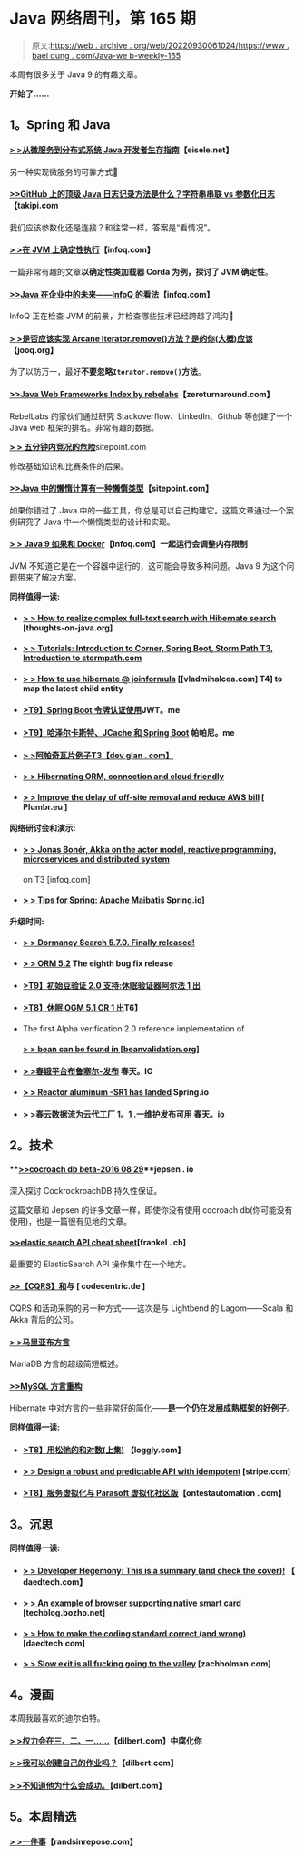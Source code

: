 # Java 网络周刊，第 165 期

> 原文:[https://web . archive . org/web/20220930061024/https://www . bael dung . com/Java-we b-weekly-165](https://web.archive.org/web/20220930061024/https://www.baeldung.com/java-web-weekly-165)

本周有很多关于 Java 9 的有趣文章。

**开始了……**

## **1。Spring 和 Java**

#### **[> >从微服务到分布式系统 Java 开发者生存指南](https://web.archive.org/web/20220703143929/http://blog.eisele.net/2017/02/from-microservices-to-distributed-systems-java.html)**【eisele.net】

另一种实现微服务的可靠方式🙂

#### [**>>GitHub 上的顶级 Java 日志记录方法是什么？字符串串联 vs 参数化日志**](https://web.archive.org/web/20220703143929/http://blog.takipi.com/whats-the-top-java-logging-method-on-github-string-concatenation-vs-parameterized-logging/)【takipi.com

我们应该参数化还是连接？和往常一样，答案是“看情况”。

#### [**> >在 JVM 上确定性执行**](https://web.archive.org/web/20220703143929/https://www.infoq.com/articles/Deterministic-Execution-JVM?utm_campaign=infoq_content&utm_source=infoq&utm_medium=feed&utm_term=Java)【infoq.com】

一篇非常有趣的文章**以确定性类加载器 Corda 为例，探讨了 JVM 确定性**。

#### [**>>Java 在企业中的未来——InfoQ 的看法**](https://web.archive.org/web/20220703143929/https://www.infoq.com/articles/enterprise-java-opinion?utm_campaign=infoq_content&utm_source=infoq&utm_medium=feed&utm_term=Java)【infoq.com】

InfoQ 正在检查 JVM 的前景，并检查哪些技术已经跨越了鸿沟🙂

#### [**> >是否应该实现 Arcane Iterator.remove()方法？是的你(大概)应该**](https://web.archive.org/web/20220703143929/https://blog.jooq.org/2017/02/17/should-i-implement-the-arcane-iterator-remove-method-yes-you-probably-should/)【jooq.org】

为了以防万一，最好**不要忽略`Iterator.remove()`方法**。

#### **[>>Java Web Frameworks Index by rebelabs](https://web.archive.org/web/20220703143929/https://zeroturnaround.com/rebellabs/java-web-frameworks-index-by-rebellabs/)**【zeroturnaround.com】

RebelLabs 的家伙们通过研究 Stackoverflow、LinkedIn、Github 等创建了一个 Java web 框架的排名。非常有趣的数据。

[**> > 五分钟内竞况的危险**](https://web.archive.org/web/20220703143929/https://www.sitepoint.com/dangers-race-conditions/)sitepoint.com

修改基础知识和比赛条件的后果。

#### **[>>Java 中的懒惰计算有一种懒惰类型](https://web.archive.org/web/20220703143929/https://www.sitepoint.com/lazy-computations-in-java-with-a-lazy-type/)**【sitepoint.com】

如果你错过了 Java 中的一些工具，你总是可以自己构建它。这篇文章通过一个案例研究了 Java 中一个懒惰类型的设计和实现。

#### [**> > Java 9 如果和 Docker**](https://web.archive.org/web/20220703143929/https://www.infoq.com/news/2017/02/java-memory-limit-container?utm_campaign=infoq_content&utm_source=infoq&utm_medium=feed&utm_term=Java)【infoq.com】一起运行会调整内存限制

JVM 不知道它是在一个容器中运行的，这可能会导致多种问题。Java 9 为这个问题带来了解决方案。

**同样值得一读:**

*   #### [**> > How to realize complex full-text search with Hibernate search**](https://web.archive.org/web/20220703143929/http://www.thoughts-on-java.org/implement-complex-full-text-search-hibernate-search/) [thoughts-on-java.org]

*   #### [**> > Tutorials: Introduction to Corner, Spring Boot, Storm Path** T3, Introduction to stormpath.com](https://web.archive.org/web/20220703143929/https://stormpath.com/blog/tutorial-get-started-angular-spring-boot-stormpath)

*   #### [**> > How to use hibernate @ joinformula**](https://web.archive.org/web/20220703143929/https://vladmihalcea.com/2017/02/16/how-to-map-the-latest-child-of-a-parent-entity-using-hibernate-joinformula/) [[vladmihalcea.com] T4] to map the latest child entity

*   #### [**>T9】Spring Boot 令牌认证使用**](https://web.archive.org/web/20220703143929/https://aboullaite.me/spring-boot-token-authentication-using-jwt/)JWT。me

*   #### [**>T9】哈泽尔卡斯特、JCache 和 Spring Boot**](https://web.archive.org/web/20220703143929/http://pappanyn.me/blog/2017/02/16/a-run-around-with-hazelcast/) 帕帕尼。me

*   #### [**> >阿帕奇瓦片例子**T3【dev glan . com】](https://web.archive.org/web/20220703143929/http://www.devglan.com/faq/spring-boot-mvc-apache-tiles-example)

*   #### [**> > Hibernating ORM, connection and cloud friendly**](https://web.archive.org/web/20220703143929/http://in.relation.to/2017/02/16/hibernate-connections-cloud/)

*   #### [**> > Improve the delay of off-site removal and reduce AWS bill**](https://web.archive.org/web/20220703143929/https://plumbr.eu/blog/java/going-off-heap-to-improve-latency-and-reduce-aws-bill) [ Plumbr.eu ]

**网络研讨会和演示:**

*   #### **[> > Jonas Bonér, Akka on the actor model, reactive programming, microservices and distributed system](https://web.archive.org/web/20220703143929/https://www.infoq.com/podcasts/jonas-boner-akka?utm_campaign=infoq_content&utm_source=infoq&utm_medium=feed&utm_term=Java)**

    on T3 [infoq.com]
*   #### [**> > Tips for Spring: Apache Maibatis**](https://web.archive.org/web/20220703143929/https://spring.io/blog/2017/02/22/spring-tips-apache-mybatis) Spring.io]

**升级时间:**

*   #### **[> > Dormancy Search 5.7.0\. Finally released!](https://web.archive.org/web/20220703143929/http://in.relation.to/2017/02/22/hibernate-search-5-7-0-Final/)**

*   #### [**> > ORM 5.2**](https://web.archive.org/web/20220703143929/http://in.relation.to/2017/02/17/hibernate-orm-528-final-release/) The eighth bug fix release

*   #### [**>T9】初始豆验证 2.0 支持:休眠验证器阿尔法 1 出**](https://web.archive.org/web/20220703143929/http://in.relation.to/2017/02/16/hibernate-validator-600-alpha1-out/)

*   #### [**>T8】休眠 OGM 5.1 CR 1 出**](https://web.archive.org/web/20220703143929/http://in.relation.to/2017/02/15/hibernate-ogm-5-1-cr1-released/)T6】

*   The first Alpha verification 2.0 reference implementation of

    #### **[> > bean can be found in [beanvalidation.org]](https://web.archive.org/web/20220703143929/http://beanvalidation.org/news/2017/02/16/first-alpha-of-bean-validation-2-0-reference-implementation/)**

*   #### [**> >春娥平台布鲁塞尔-发布**](https://web.archive.org/web/20220703143929/https://spring.io/blog/2017/02/21/spring-io-platform-brussels-release) 春天。IO

*   #### [**> > Reactor aluminum -SR1 has landed**](https://web.archive.org/web/20220703143929/https://spring.io/blog/2017/02/22/reactor-aluminium-sr1-has-landed) Spring.io

*   #### [**> >春云数据流为云代工厂 1。1 .一维护发布可用**](https://web.archive.org/web/20220703143929/https://spring.io/blog/2017/02/22/spring-cloud-data-flow-for-cloud-foundry-1-1-1-maintenance-release-available) 春天。io

## **2。技术**

#### **[>>cocroach db beta-2016 08 29](https://web.archive.org/web/20220703143929/https://jepsen.io/analyses/cockroachdb-beta-20160829)**jepsen . io

深入探讨 CockrockroachDB 持久性保证。

这篇文章和 Jepsen 的许多文章一样，即使你没有使用 cocroach db(你可能没有使用)，也是一篇很有见地的文章。

#### [**>>elastic search API cheat sheet**](https://web.archive.org/web/20220703143929/https://blog.frankel.ch/elasticsearch-api-cheatsheet/#gsc.tab=0)[frankel . ch]

最重要的 ElasticSearch API 操作集中在一个地方。

#### **[>>【CQRS】和](https://web.archive.org/web/20220703143929/https://blog.codecentric.de/en/2017/02/cqrs-event-sourcing-lagom/ "CQRS and Event Sourcing with Lagom")与** [ codecentric.de ]

CQRS 和活动采购的另一种方式——这次是与 Lightbend 的 Lagom——Scala 和 Akka 背后的公司。

#### [**> >马里亚布方言**](https://web.archive.org/web/20220703143929/http://in.relation.to/2017/02/16/mariadb-dialects/)

MariaDB 方言的超级简短概述。

#### [**>>MySQL 方言重构**](https://web.archive.org/web/20220703143929/http://in.relation.to/2017/02/20/mysql-dialect-refactoring/)

Hibernate 中对方言的一些非常好的简化——**是一个仍在发展成熟框架的好例子**。

**同样值得一读:**

*   #### [**>T8】用松弛的和对数(上集)**](https://web.archive.org/web/20220703143929/https://www.loggly.com/blog/building-chatops-bot-slack-loggly-part-1/) 【loggly.com】

*   #### **[> > Design a robust and predictable API with idempotent](https://web.archive.org/web/20220703143929/https://stripe.com/blog/idempotency)** [stripe.com]

*   #### [**>T8】服务虚拟化与 Parasoft 虚拟化社区版**](https://web.archive.org/web/20220703143929/http://www.ontestautomation.com/service-virtualization-with-parasoft-virtualize-community-edition/)【ontestautomation . com】

## **3。沉思**

**同样值得一读:**

*   #### [**> > Developer Hegemony: This is a summary (and check the cover)!**](https://web.archive.org/web/20220703143929/http://www.daedtech.com/developer-hegemony-wrap-check-covers/) 【 daedtech.com】

*   #### **[> > An example of browser supporting native smart card](https://web.archive.org/web/20220703143929/https://techblog.bozho.net/case-native-smart-card-support-browsers/ "A Case For Native Smart Card Support in Browsers")** [techblog.bozho.net]

*   #### [**> > How to make the coding standard correct (and wrong)**](https://web.archive.org/web/20220703143929/http://www.daedtech.com/get-coding-standards-right-wrong/) [daedtech.com]

*   #### [**> > Slow exit is all fucking going to the valley**](https://web.archive.org/web/20220703143929/https://zachholman.com/posts/slow-exits) [zachholman.com]

## **4。漫画**

本周我最喜欢的迪尔伯特。

#### **[> >权力会在三、二、一……](https://web.archive.org/web/20220703143929/http://dilbert.com/strip/2015-02-02)**【dilbert.com】中腐化你

#### **[> >我可以创建自己的作业吗？](https://web.archive.org/web/20220703143929/http://dilbert.com/strip/2015-02-08)**【dilbert.com】

#### **[> >不知道他为什么会成功。](https://web.archive.org/web/20220703143929/http://dilbert.com/strip/2015-02-14)**【dilbert.com】

## **5。本周精选**

#### **[> >一件事](https://web.archive.org/web/20220703143929/http://randsinrepose.com/archives/one-thing/)**【randsinrepose.com】